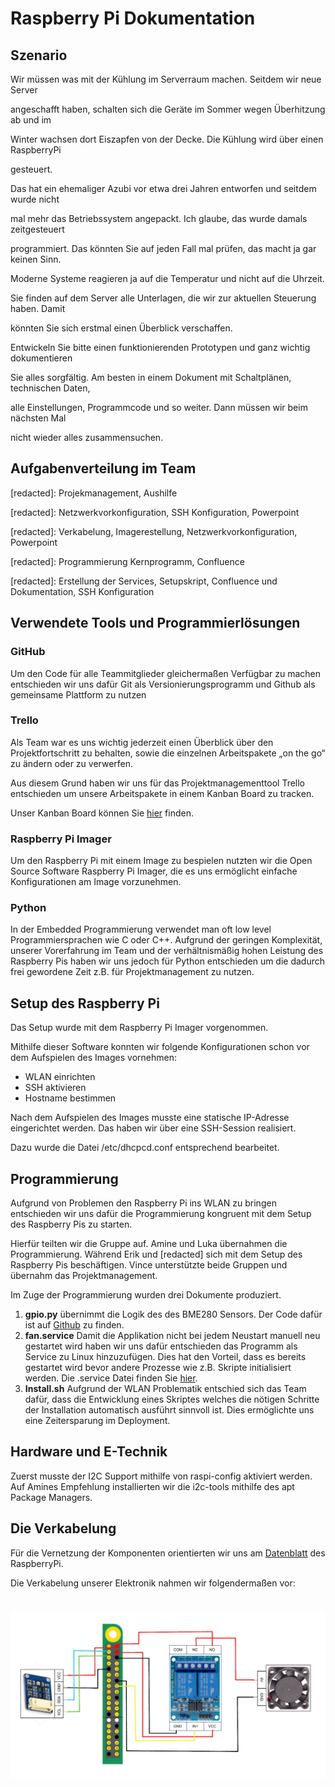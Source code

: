 # Raspberry Pi Dokumentation

## Szenario

Wir müssen was mit der Kühlung im Serverraum machen. Seitdem wir neue Server

angeschafft haben, schalten sich die Geräte im Sommer wegen Überhitzung ab und im

Winter wachsen dort Eiszapfen von der Decke. Die Kühlung wird über einen RaspberryPi

gesteuert.

Das hat ein ehemaliger Azubi vor etwa drei Jahren entworfen und seitdem wurde nicht

mal mehr das Betriebssystem angepackt. Ich glaube, das wurde damals zeitgesteuert

programmiert. Das könnten Sie auf jeden Fall mal prüfen, das macht ja gar keinen Sinn.

Moderne Systeme reagieren ja auf die Temperatur und nicht auf die Uhrzeit.

Sie finden auf dem Server alle Unterlagen, die wir zur aktuellen Steuerung haben. Damit

könnten Sie sich erstmal einen Überblick verschaffen.

Entwickeln Sie bitte einen funktionierenden Prototypen und ganz wichtig dokumentieren

Sie alles sorgfältig. Am besten in einem Dokument mit Schaltplänen, technischen Daten,

alle Einstellungen, Programmcode und so weiter. Dann müssen wir beim nächsten Mal

nicht wieder alles zusammensuchen.

## Aufgabenverteilung im Team

[redacted]: Projekmanagement, Aushilfe

[redacted]: Netzwerkvorkonfiguration, SSH Konfiguration, Powerpoint

[redacted]: Verkabelung, Imagerestellung, Netzwerkvorkonfiguration, Powerpoint

[redacted]: Programmierung Kernprogramm, Confluence

[redacted]: Erstellung der Services, Setupskript, Confluence und Dokumentation, SSH Konfiguration

## Verwendete Tools und Programmierlösungen

### GitHub

Um den Code für alle Teammitglieder gleichermaßen Verfügbar zu machen entschieden wir uns dafür Git als Versionierungsprogramm und Github als gemeinsame Plattform zu nutzen

### Trello

Als Team war es uns wichtig jederzeit einen Überblick über den Projektfortschritt zu behalten, sowie die einzelnen Arbeitspakete „on the go“ zu ändern oder zu verwerfen.

Aus diesem Grund haben wir uns für das Projektmanagementtool Trello entschieden um unsere Arbeitspakete in einem Kanban Board zu tracken.

Unser Kanban Board können Sie [hier](https://trello.com/b/QQ5eoWSN/fancontroller-gso) finden.

### Raspberry Pi Imager

Um den Raspberry Pi mit einem Image zu bespielen nutzten wir die Open Source Software Raspberry Pi Imager, die es uns ermöglicht einfache Konfigurationen am Image vorzunehmen.

### Python

In der Embedded Programmierung verwendet man oft low level Programmiersprachen wie C oder C++. Aufgrund der geringen Komplexität, unserer Vorerfahrung im Team und der verhältnismäßig hohen Leistung des Raspberry Pis haben wir uns jedoch für Python entschieden um die dadurch frei gewordene Zeit z.B. für Projektmanagement zu nutzen.

## Setup des Raspberry Pi

Das Setup wurde mit dem Raspberry Pi Imager vorgenommen.

Mithilfe dieser Software konnten wir folgende Konfigurationen schon vor dem Aufspielen des Images vornehmen:

-   WLAN einrichten
-   SSH aktivieren
-   Hostname bestimmen

Nach dem Aufspielen des Images musste eine statische IP-Adresse eingerichtet werden. Das haben wir über eine SSH-Session realisiert.

Dazu wurde die Datei /etc/dhcpcd.conf entsprechend bearbeitet.

## Programmierung

Aufgrund von Problemen den Raspberry Pi ins WLAN zu bringen entschieden wir uns dafür die Programmierung kongruent mit dem Setup des Raspberry Pis zu starten.

Hierfür teilten wir die Gruppe auf. Amine und Luka übernahmen die Programmierung. Während Erik und [redacted] sich mit dem Setup des Raspberry Pis beschäftigen. Vince unterstützte beide Gruppen und übernahm das Projektmanagement.

Im Zuge der Programmierung wurden drei Dokumente produziert.

1.  **gpio.py** übernimmt die Logik des des BME280 Sensors. Der Code dafür ist auf [Github](https://github.com/Ludawi/fancontroller/blob/main/gpio.py) zu finden.
2.  **fan.service** Damit die Applikation nicht bei jedem Neustart manuell neu gestartet wird haben wir uns dafür entschieden das Programm als Service zu Linux hinzuzufügen. Dies hat den Vorteil, dass es bereits gestartet wird bevor andere Prozesse wie z.B. Skripte initialisiert werden. Die .service Datei finden Sie [hier](https://github.com/Ludawi/fancontroller/blob/main/fan.service).
3.  **Install.sh** Aufgrund der WLAN Problematik entschied sich das Team dafür, dass die Entwicklung eines Skriptes welches die nötigen Schritte der Installation automatisch ausführt sinnvoll ist. Dies ermöglichte uns eine Zeitersparung im Deployment.

## Hardware und E-Technik

Zuerst musste der I2C Support mithilfe von raspi-config aktiviert werden. Auf Amines Empfehlung installierten wir die i2c-tools mithilfe des apt Package Managers.

## Die Verkabelung

Für die Vernetzung der Komponenten orientierten wir uns am [Datenblatt](https://datasheets.raspberrypi.com/rpi4/raspberry-pi-4-datasheet.pdf) des RaspberryPi.

Die Verkabelung unserer Elektronik nahmen wir folgendermaßen vor:

# ![](911f959b60243be75b38d03282db1d88.jpeg)
